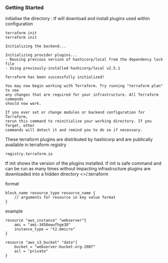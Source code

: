 ### Getting Started

initialise the directory : tf will download and install plugins used within configuration
```
terraform init
terraform init 

Initializing the backend...

Initializing provider plugins...
- Reusing previous version of hashicorp/local from the dependency lock file
- Using previously-installed hashicorp/local v2.5.1

Terraform has been successfully initialized!

You may now begin working with Terraform. Try running "terraform plan" to see
any changes that are required for your infrastructure. All Terraform commands
should now work.

If you ever set or change modules or backend configuration for Terraform,
rerun this command to reinitialize your working directory. If you forget, other
commands will detect it and remind you to do so if necessary.
```
These terraform plugins are distributed by hashicorp and are publically available in terraform registry 
```
registry.terraform.io
```

tf init shows the version of the plugins installed.
tf init is safe command and can be run as many times without impacting infrastructure
plugins are downloaded into a hidden directory <>/.terraform



format
```
block_name resource_type resource_name {
    // arguments for resource in key value format
}
```

example
```
resource "aws_instance" "webserver"{
    ami = "ami-3458ewufhge38"
    instance_type = "t2.mmicro"
}
```

```
resource "aws_s3_bucket" "data"{
    bucket = "webserver-bucket-org-2007"
    acl = "private"
}
```